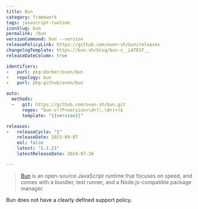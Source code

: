 ```yaml
---
title: Bun
category: framework
tags: javascript-runtime
iconSlug: bun
permalink: /bun
versionCommand: bun --version
releasePolicyLink: https://github.com/oven-sh/bun/releases
changelogTemplate: https://bun.sh/blog/bun-v__LATEST__
releaseDateColumn: true

identifiers:
-   purl: pkg:docker/oven/bun
-   repology: bun
-   purl: pkg:github/oven/bun

auto:
  methods:
  -   git: https://github.com/oven-sh/bun.git
      regex: ^bun-v(?P<version>\d+(\.\d+)+)$
      template: "{{version}}"

releases:
-   releaseCycle: "1"
    releaseDate: 2023-09-07
    eol: false
    latest: "1.1.21"
    latestReleaseDate: 2024-07-26

---
```


> [Bun](https://bun.sh/) is an open-source JavaScript runtime that focuses on speed,
and comes with a bundler, test runner, and a Node.js-compatible package manager.

Bun does not have a clearly defined support policy.
